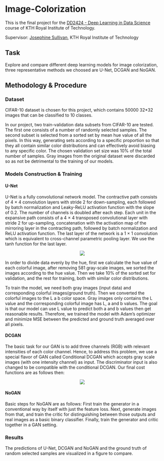 # Image-Colorization

This is the final project for the [DD2424 - Deep Learning in Data Science](https://www.kth.se/student/kurser/kurs/DD2424?l=en) course of KTH Royal Institute of Technology.

Supervisor: [Josephine Sullivan](https://www.csc.kth.se/~sullivan/), KTH Royal Institute of Technology

## Task
Explore and compare different deep learning models for image colorization, three representative methods we choosed are U-Net, DCGAN and NoGAN.

## Methodology & Procedure

### Dataset

CIFAR-10 dataset is chosen for this project, which contains 50000 32\*32 images that can be classified to 10 classes.

In our project, two train-validation data subsets from CIFAR-10 are tested. The first one consists of a number of randomly selected samples. The second subset is selected from a sorted set by mean hue value of all the pixels. In this way, generating sets according to a specific proportion so that they all contain similar color distributions and can effectively avoid biasing to any specific color. The chosen validation set size was 10% of the total number of samples. Gray images from the original dataset were discarded so as not be detrimental to the training of our models.

### Models Construction & Training

#### U-Net

U-Net is a fully convolutional network model. The contractive path consists of 4 × 4 convolution layers with stride 2 for down-sampling, each followed by batch normalization and Leaky-ReLU activation function with the slope of 0.2. The number of channels is doubled after each step. Each unit in the expansive path consists of a 4 × 4 transposed convolutional layer with stride 2 for up-sampling, concatenation with the activation map of the mirroring layer in the contracting path, followed by batch normalization and ReLU activation function. The last layer of the network is a 1 × 1 convolution which is equivalent to cross-channel parametric pooling layer. We use the tanh function for the last layer.

<div align=center>
<img src=https://github.com/MUYang99/Tensorflow_Image-Colorization-with-Deep-Learning/blob/main/img/U-NET.png/>
</div>

In order to divide data evenly by the hue, first we calculate the hue value of each colorful image, after removing 581 gray-scale images, we sorted the images according to the hue value. Then we take 10% of the sorted set for validation, and the rest for training, both with similar color distributions.
 
To train the model, we need both gray images (input data) and corresponding colorful images(ground truth). Then we converted the colorful images to the L a b color space. Gray images only contains the L value and the corresponding colorful image has L, a and b values. The goal is that our model can use L value to predict both a and b values then get reasonable results. Therefore, we trained the model with Adam’s optimizer and minimize MSE between the predicted and ground truth averaged over all pixels.

#### DCGAN
The basic task for our GAN is to add three channels (RGB) with relevant intensities of each color channel. Hence, to address this problem, we use a special flavor of GAN called Conditional DCGAN which accepts gray scale images (with one intensity channel) as input. The discriminator input is also changed to be compatible with the conditional DCGAN. Our final cost functions are as follows then:

<div align=center>
<img src=https://github.com/MUYang99/Tensorflow_Image-Colorization-with-Deep-Learning/blob/main/img/formula.png/>
</div>

#### NoGAN
Basic steps for NoGAN are as follows: First train the generator in a conventional way by itself with just the feature loss. Next, generate images from that, and train the critic for distinguishing between those outputs and real images as a basic binary classifier. Finally, train the generator and critic together in a GAN setting.

### Results

The predictions of U-Net, DCGAN and NoGAN and the ground truth of random selected samples are visualized in a figure to compare.


